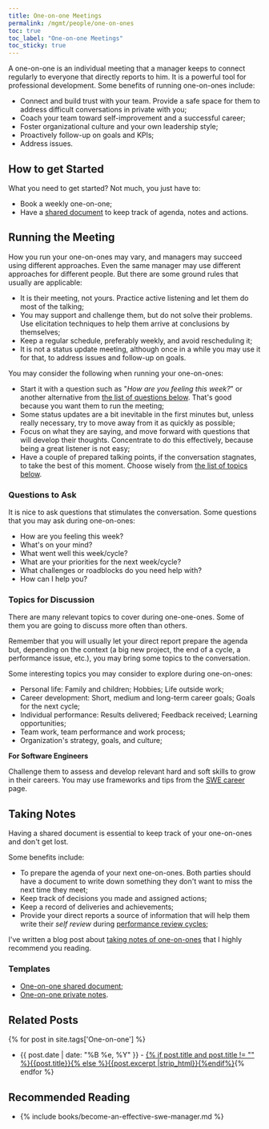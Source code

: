 ```yaml
---
title: One-on-one Meetings
permalink: /mgmt/people/one-on-ones
toc: true
toc_label: "One-on-one Meetings"
toc_sticky: true
---
```


A one-on-one is an individual meeting that a manager keeps to connect regularly to everyone that directly reports to him. It is a powerful tool for professional development. Some benefits of running one-on-ones include:

- Connect and build trust with your team. Provide a safe space for them to address difficult conversations in private with you;
- Coach your team toward self-improvement and a successful career;
- Foster organizational culture and your own leadership style;
- Proactively follow-up on goals and KPIs;
- Address issues.

## How to get Started

What you need to get started? Not much, you just have to:

- Book a weekly one-on-one;
- Have a [shared document](/mgmt/people/template-one-on-one-shared-document) to keep track of agenda, notes and actions.

## Running the Meeting

How you run your one-on-ones may vary, and managers may succeed using different approaches. Even the same manager may use different approaches for different people. But there are some ground rules that usually are applicable:

- It is their meeting, not yours. Practice active listening and let them do most of the talking;
- You may support and challenge them, but do not solve their problems. Use elicitation techniques to help them arrive at conclusions by themselves;
- Keep a regular schedule, preferably weekly, and avoid rescheduling it;
- It is not a status update meeting, although once in a while you may use it for that, to address issues and follow-up on goals.

You may consider the following when running your one-on-ones:

- Start it with a question such as "*How are you feeling this week?*" or another alternative from [the list of questions below](#questions-to-ask). That's good because you want them to run the meeting;
- Some status updates are a bit inevitable in the first minutes but, unless really necessary, try to move away from it as quickly as possible;
- Focus on what they are saying, and move forward with questions that will develop their thoughts. Concentrate to do this effectively, because being a great listener is not easy;
- Have a couple of prepared talking points, if the conversation stagnates, to take the best of this moment. Choose wisely from [the list of topics below](#topics-for-discussion).

### Questions to Ask

It is nice to ask questions that stimulates the conversation. Some questions that you may ask during one-on-ones:

- How are you feeling this week?
- What's on your mind?
- What went well this week/cycle?
- What are your priorities for the next week/cycle?
- What challenges or roadblocks do you need help with?
- How can I help you?

### Topics for Discussion

There are many relevant topics to cover during one-one-ones. Some of them you are going to discuss more often than others.

Remember that you will usually let your direct report prepare the agenda but, depending on the context (a big new project, the end of a cycle, a performance issue, etc.), you may bring some topics to the conversation.

Some interesting topics you may consider to explore during one-on-ones:

- Personal life: Family and children; Hobbies; Life outside work;
- Career development: Short, medium and long-term career goals; Goals for the next cycle;
- Individual performance: Results delivered; Feedback received; Learning opportunities;
- Team work, team performance and work process;
- Organization's strategy, goals, and culture;

**For Software Engineers**

Challenge them to assess and develop relevant hard and soft skills to grow in their careers. You may use frameworks and tips from the [SWE career](/mgmt/swe/swe-career) page.

## Taking Notes

Having a shared document is essential to keep track of your one-on-ones and don't get lost.

Some benefits include:

- To prepare the agenda of your next one-on-ones. Both parties should have a document to write down something they don't want to miss the next time they meet;
- Keep track of decisions you made and assigned actions;
- Keep a record of deliveries and achievements;
- Provide your direct reports a source of information that will help them write their *self review* during [performance review cycles](/performance-review-cycle);

I've written a blog post about [taking notes of one-on-ones](/taking-notes-of-one-on-ones) that I highly recommend you reading.

### Templates

- [One-on-one shared document](/mgmt/people/template-one-on-one-shared-document);
- [One-on-one private notes](/mgmt/people/template-one-on-one-private-notes).

## Related Posts

{% for post in site.tags['One-on-one'] %}
- {{ post.date | date: "%B %e, %Y" }} - <a href="{{ site.baseurl }}{{ post.url }}">{% if post.title and post.title != "" %}{{post.title}}{% else %}{{post.excerpt |strip_html}}{%endif%}</a>{% endfor %}

## Recommended Reading

- {% include books/become-an-effective-swe-manager.md %}
